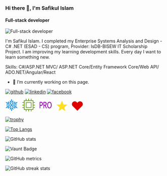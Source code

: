 ### Hi there 👋,  I'm Safikul Islam 
#### Full-stack developer
![[Full-stack developer](s/banner.png)](https://x.com/SafikulIslam26/header_photo)

I'm Safikul Islam. I completed my Enterprise Systems Analysis and Design - C# .NET (ESAD - CS) program, Provider: IsDB-BISEW IT Scholarship Project. I am improving my learning development skills. Every day I want to learn something new.

Skills: C#/ASP.NET MVC/ ASP.NET Core/Entity Framework Core/Web API/ ADO.NET/Angular/React

- 🔭 I’m currently working on this page. 


[<img src='https://cdn.jsdelivr.net/npm/simple-icons@3.0.1/icons/github.svg' alt='github' height='40'>](https://github.com/safikulFSD)  [<img src='https://cdn.jsdelivr.net/npm/simple-icons@3.0.1/icons/linkedin.svg' alt='linkedin' height='40'>](https://www.linkedin.com/in/https://www.linkedin.com/in/md-safikul-islam-bba99b250//)  [<img src='https://cdn.jsdelivr.net/npm/simple-icons@3.0.1/icons/facebook.svg' alt='facebook' height='40'>](https://www.facebook.com/https://www.facebook.com/profile.php?id=100007051128047&mibextid=ZbWKwL)  

<a href='https://archiveprogram.github.com/'><img src='https://raw.githubusercontent.com/acervenky/animated-github-badges/master/assets/acbadge.gif' width='40' height='40'></a> <a href='https://docs.github.com/en/developers'><img src='https://raw.githubusercontent.com/acervenky/animated-github-badges/master/assets/devbadge.gif' width='40' height='40'></a> <a href='https://github.com/pricing'><img src='https://raw.githubusercontent.com/acervenky/animated-github-badges/master/assets/pro.gif' width='40' height='40'></a> <a href='https://stars.github.com/'><img src='https://raw.githubusercontent.com/acervenky/animated-github-badges/master/assets/starbadge.gif' width='35' height='35'></a> <a href='https://docs.github.com/en/github/supporting-the-open-source-community-with-github-sponsors'><img src='https://raw.githubusercontent.com/acervenky/animated-github-badges/master/assets/sponsorbadge.gif' width='35' height='35'></a> 

[![trophy](https://github-profile-trophy.vercel.app/?username=safikulFSD)](https://github.com/ryo-ma/github-profile-trophy)

[![Top Langs](https://github-readme-stats.vercel.app/api/top-langs/?username=safikulFSD)](https://github.com/anuraghazra/github-readme-stats)

![GitHub stats](https://github-readme-stats.vercel.app/api?username=safikulFSD&show_icons=true&count_private=true)  

![Vaunt Badge](https://api.vaunt.dev/v1/github/entities/safikulFSD/contributions?format=svg&private=true)  

![GitHub metrics](https://metrics.lecoq.io/safikulFSD)  

![GitHub streak stats](https://streak-stats.demolab.com/?user=safikulFSD)  



